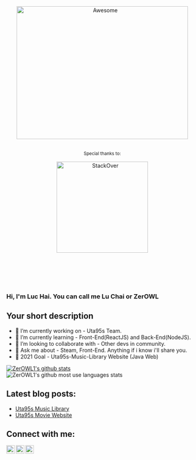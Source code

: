 
<div align="center">
	<img width="450" height="350" src="https://i.pinimg.com/originals/d6/71/b5/d671b57b99533df856544bb3f30fe559.gif" alt="Awesome">
	<br>
	<br>
	<p>
		<sup>Special thanks to:</sup>
			<div>
				<img src="https://external-content.duckduckgo.com/iu/?u=https%3A%2F%2Fappharbor.com%2Fassets%2Fimages%2Fstackoverflow-logo.png&f=1&nofb=1" width="240" alt="StackOver">
			</div>
			<br>
		</a>
	</p>
	<br>
	<br>
	<br>
</div>


### Hi, I'm Luc Hai. You can call me Lu Chai or ZerOWL
## Your short description
- 🔭 I’m currently working on - Uta95s Team.
- 🌱 I’m currently learning - Front-End(ReactJS) and Back-End(NodeJS).
- 👯 I’m looking to collaborate with - Other devs in community.
- 💬 Ask me about - Steam, Front-End. Anything if i know i'll share you.
- 🥅 2021 Goal - Uta95s-Music-Library Website (Java Web)
<!-- Also feel free to update second URL to any URL -->

[![ZerOWL1's github stats](https://github-readme-stats.vercel.app/api?username=ZerOWL1&count_private=true&include_all_commits=true&theme=radical)](//input-link-here)
<br>
![ZerOWL1's github most use languages stats](https://github-readme-stats.vercel.app/api/top-langs/?username=zerowl1&layout=compact&theme=radical)

## Latest blog posts:
<!-- BLOG-POST-LIST:START -->
 - [Uta95s Music Library](https://github.com/ZerOWL1/Uta95s-Music-Library)
 - [Uta95s Movie Website](https://github.com/ZerOWL1/Uta95s-Movie-Website)
<!-- BLOG-POST-LIST:END -->
<!-- This section you create this variables that are used above -->

## Connect with me:
[<img align="left" alt="ZerOWL | Steam"  width="22px" src="https://upload.wikimedia.org/wikipedia/commons/thumb/8/83/Steam_icon_logo.svg/512px-Steam_icon_logo.svg.png" />][steam]
[<img align="left" alt="ZerOWL | Facebook" width="22px" src="https://cdn3.iconfinder.com/data/icons/capsocial-round/500/facebook-512.png" />][facebook]
[<img align="left" alt="ZerOWL | LinkedIn" width="22px" src="https://image.flaticon.com/icons/png/512/174/174857.png" />][linkedin]
<!-- Optional if you have blogs -->

[steam]: https://steamcommunity.com/id/odaryuu/
[facebook]: https://www.facebook.com/ZerOwl1/
[linkedin]: https://www.linkedin.com/in/l%E1%BB%A5c-d%C6%B0%C6%A1ng-h%E1%BA%A3i-52903a20b/

